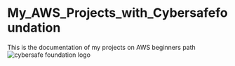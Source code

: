 # My_AWS_Projects_with_Cybersafefoundation
This is the documentation of my projects on AWS beginners path
![cybersafe foundation logo](https://user-images.githubusercontent.com/105324617/189345032-9b5fc8fa-eb00-419d-9abc-a66b97b98412.png)
